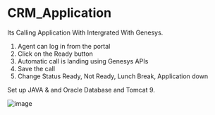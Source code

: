 # CRM_Application
Its Calling Application With Intergrated With Genesys. 
1) Agent can log in from the portal
2) Click on the Ready button
3) Automatic call is landing using Genesys APIs
4) Save the call
5) Change Status Ready, Not Ready, Lunch Break, Application down


Set up JAVA & and Oracle Database and Tomcat 9.


![image](https://github.com/Manjit8200/CRM_Application/assets/44630083/b7b3b04c-0789-45d8-8865-4b5f8532c38d)

